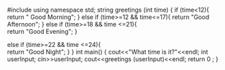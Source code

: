 #include<iostream>
using namespace std;
string greetings (int time)
{
if (time<12){
return " Good Morning";
}
else if (time>=12 &&  time<=17){
return "Good Afternoon";
   }
else if (time>=18 && time <=21){  
    return "Good Evening";
}

else if (time>=22 && time <=24){  
    return "Good Night";
}
}
int main() {
cout<<"What time is it?"<<endl;
int userInput;
cin>>userInput;
cout<<greetings (userInput)<<endl;
return 0 ;
}
